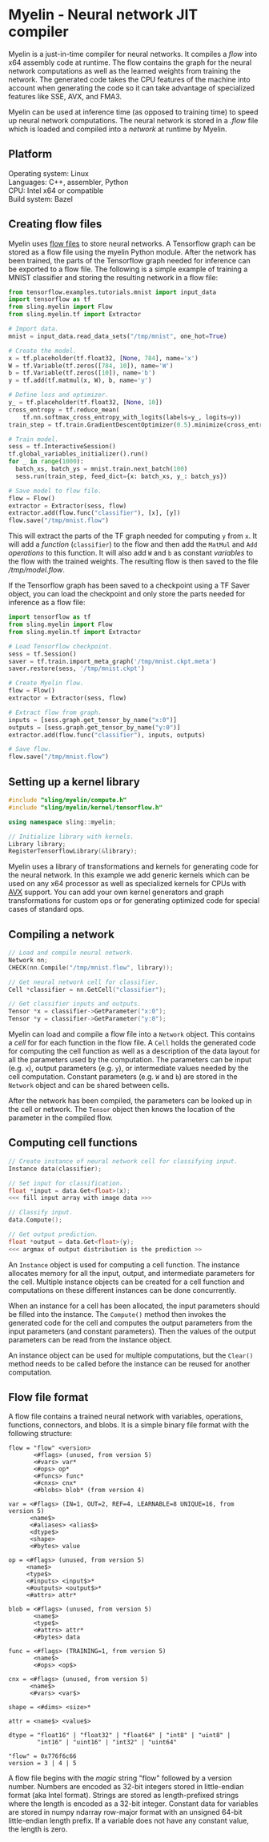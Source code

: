 # Myelin - Neural network JIT compiler

Myelin is a just-in-time compiler for neural networks. It compiles a
_flow_ into x64 assembly code at runtime. The flow contains the graph for the
neural network computations as well as the learned weights from training the
network. The generated code takes the CPU features of the machine into account
when generating the code so it can take advantage of specialized features like
SSE, AVX, and FMA3.

Myelin can be used at inference time (as opposed to training time) to speed up
neural network computations. The neural network is stored in a _.flow_ file
which is loaded and compiled into a _network_ at runtime by Myelin.

## Platform

Operating system: Linux<br>
Languages: C++, assembler, Python<br>
CPU: Intel x64 or compatible<br>
Build system: Bazel<br>

## Creating flow files

Myelin uses [flow files](#flow-file-format) to store neural networks. A
Tensorflow graph can be stored as a flow file using the myelin Python module.
After the network has been trained, the parts of the Tensorflow graph needed
for inference can be exported to a flow file. The following is a simple example
of training a MNIST classifier and storing the resulting network in a flow
file:

```python
from tensorflow.examples.tutorials.mnist import input_data
import tensorflow as tf
from sling.myelin import Flow
from sling.myelin.tf import Extractor

# Import data.
mnist = input_data.read_data_sets("/tmp/mnist", one_hot=True)

# Create the model.
x = tf.placeholder(tf.float32, [None, 784], name='x')
W = tf.Variable(tf.zeros([784, 10]), name='W')
b = tf.Variable(tf.zeros([10]), name='b')
y = tf.add(tf.matmul(x, W), b, name='y')

# Define loss and optimizer.
y_ = tf.placeholder(tf.float32, [None, 10])
cross_entropy = tf.reduce_mean(
    tf.nn.softmax_cross_entropy_with_logits(labels=y_, logits=y))
train_step = tf.train.GradientDescentOptimizer(0.5).minimize(cross_entropy)

# Train model.
sess = tf.InteractiveSession()
tf.global_variables_initializer().run()
for _ in range(1000):
  batch_xs, batch_ys = mnist.train.next_batch(100)
  sess.run(train_step, feed_dict={x: batch_xs, y_: batch_ys})

# Save model to flow file.
flow = Flow()
extractor = Extractor(sess, flow)
extractor.add(flow.func("classifier"), [x], [y])
flow.save("/tmp/mnist.flow")
```

This will extract the parts of the TF graph needed for computing `y` from `x`.
It will add a _function_ (`classifier`) to the flow and then add the `MatMul`
and `Add` _operations_ to this function. It will also add `W` and `b` as
constant _variables_ to the flow with the trained weights. The resulting flow
is then saved to the file _/tmp/model.flow_.

If the Tensorflow graph has been saved to a checkpoint using a TF Saver object,
you can load the checkpoint and only store the parts needed for inference as
a flow file:

```python
import tensorflow as tf
from sling.myelin import Flow
from sling.myelin.tf import Extractor

# Load Tensorflow checkpoint.
sess = tf.Session()
saver = tf.train.import_meta_graph('/tmp/mnist.ckpt.meta')
saver.restore(sess, '/tmp/mnist.ckpt')

# Create Myelin flow.
flow = Flow()
extractor = Extractor(sess, flow)

# Extract flow from graph.
inputs = [sess.graph.get_tensor_by_name("x:0")]
outputs = [sess.graph.get_tensor_by_name("y:0")]
extractor.add(flow.func("classifier"), inputs, outputs)

# Save flow.
flow.save("/tmp/mnist.flow")
```

## Setting up a kernel library

```c++
#include "sling/myelin/compute.h"
#include "sling/myelin/kernel/tensorflow.h"

using namespace sling::myelin;

// Initialize library with kernels.
Library library;
RegisterTensorflowLibrary(&library);
```

Myelin uses a library of transformations and kernels for generating code
for the neural network. In this example we add generic kernels which can be
used on any x64 processor as well as specialized kernels for CPUs with
[AVX](https://en.wikipedia.org/wiki/Advanced_Vector_Extensions) support. You can
add your own kernel generators and graph transformations for custom ops or
for generating optimized code for special cases of standard ops.

## Compiling a network

```c++
// Load and compile neural network.
Network nn;
CHECK(nn.Compile("/tmp/mnist.flow", library));

// Get neural network cell for classifier.
Cell *classifier = nn.GetCell("classifier");

// Get classifier inputs and outputs.
Tensor *x = classifier->GetParameter("x:0");
Tensor *y = classifier->GetParameter("y:0");
```

Myelin can load and compile a flow file into a `Network` object. This contains
a _cell_ for for each function in the flow file. A `Cell` holds the generated
code for computing the cell function as well as a description of the data layout
for all the parameters used by the computation. The parameters can be input
(e.g. `x`), output parameters (e.g. `y`), or intermediate values needed by the
cell computation. Constant parameters (e.g. `W` and `b`) are stored in the
`Network` object and can be shared between cells.

After the network has been compiled, the parameters can be looked up in the
cell or network. The `Tensor` object then knows the location of the parameter
in the compiled flow.

## Computing cell functions

```c++
// Create instance of neural network cell for classifying input.
Instance data(classifier);

// Set input for classification.
float *input = data.Get<float>(x);
<<< fill input array with image data >>>

// Classify input.
data.Compute();

// Get output prediction.
float *output = data.Get<float>(y);
<<< argmax of output distribution is the prediction >>
```

An `Instance` object is used for computing a cell function. The instance
allocates memory for all the input, output, and intermediate parameters for
the cell. Multiple instance objects can be created for a cell function and
computations on these different instances can be done concurrently.

When an instance for a cell has been allocated, the input parameters should be
filled into the instance. The `Compute()` method then invokes the generated code
for the cell and computes the output parameters from the input parameters (and
constant parameters). Then the values of the output parameters can be read from
the instance object.

An instance object can be used for multiple computations, but the `Clear()`
method needs to be called before the instance can be reused for another
computation.

## Flow file format

A flow file contains a trained neural network with variables, operations,
functions, connectors, and blobs. It is a simple binary file format with the
following structure:

```
flow = "flow" <version>
       <#flags> (unused, from version 5)
       <#vars> var*
       <#ops> op*
       <#funcs> func*
       <#cnxs> cnx*
       <#blobs> blob* (from version 4)

var = <#flags> (IN=1, OUT=2, REF=4, LEARNABLE=8 UNIQUE=16, from version 5)
      <name$>
      <#aliases> <alias$>
      <dtype$>
      <shape>
      <#bytes> value

op = <#flags> (unused, from version 5)
     <name$>
     <type$>
     <#inputs> <input$>*
     <#outputs> <output$>*
     <#attrs> attr*

blob = <#flags> (unused, from version 5)
       <name$>
       <type$>
       <#attrs> attr*
       <#bytes> data

func = <#flags> (TRAINING=1, from version 5)
       <name$>
       <#ops> <op$>

cnx = <#flags> (unused, from version 5)
      <name$>
      <#vars> <var$>

shape = <#dims> <size>*

attr = <name$> <value$>

dtype = "float16" | "float32" | "float64" | "int8" | "uint8" |
        "int16" | "uint16" | "int32" | "uint64"

"flow" = 0x776f6c66
version = 3 | 4 | 5
```

A flow file begins with the _magic_ string "flow" followed by a version number.
Numbers are encoded as 32-bit integers stored in little-endian format (aka Intel
format). Strings are stored as length-prefixed strings where the length is
encoded as a 32-bit integer. Constant data for variables are stored in numpy
ndarray row-major format with an unsigned 64-bit little-endian length prefix. If
a variable does not have any constant value, the length is zero.


